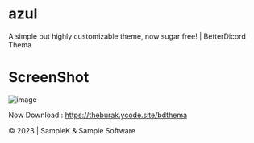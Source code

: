 # azul
A simple but highly customizable theme, now sugar free! | BetterDicord Thema

# ScreenShot
![image](https://github.com/TheSampleK/azul/assets/137044072/26df8f88-c7b9-4ddb-b0c4-9061373cc189)

Now Download : https://theburak.ycode.site/bdthema

© 2023 | SampleK & Sample Software
